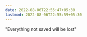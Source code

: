 ```yaml
---
date: 2022-08-06T22:55:47+05:30
lastmod: 2022-08-06T22:55:59+05:30
---
```


"Everything not saved will be lost"
